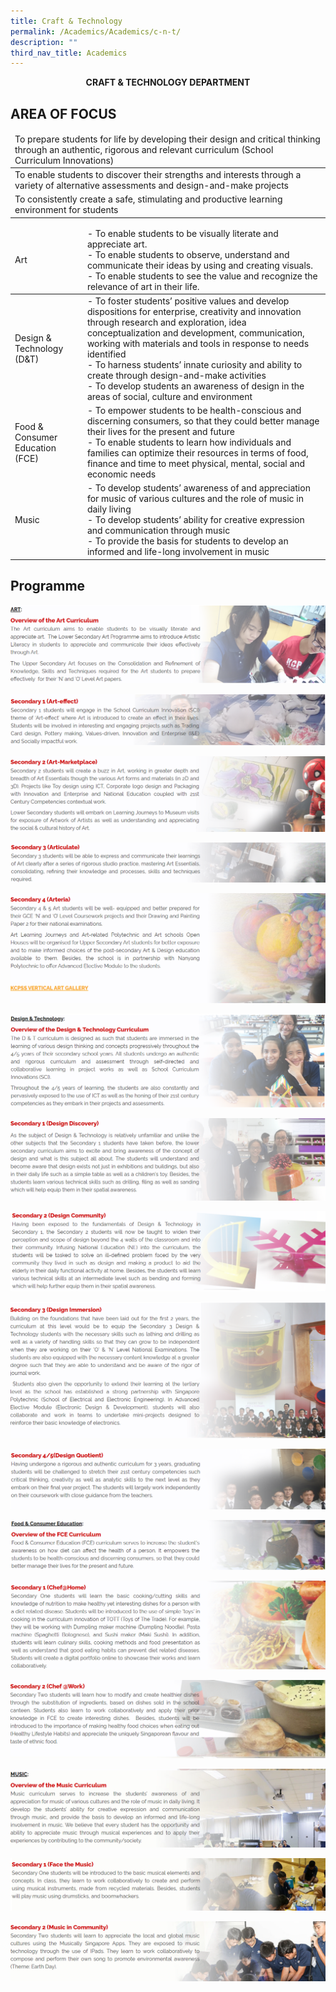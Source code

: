 ```yaml
---
title: Craft & Technology
permalink: /Academics/Academics/c-n-t/
description: ""
third_nav_title: Academics
---
```


**<center>CRAFT & TECHNOLOGY DEPARTMENT</center>**

## AREA OF FOCUS


<table>
<thead>
  <tr>
    <td>To prepare students for life by developing their design and critical thinking through an authentic, rigorous and relevant curriculum (School Curriculum Innovations)</td>
  </tr>
</thead>
<tbody>
  <tr>
    <td>To enable students to discover their strengths and interests through a variety of alternative assessments and design-and-make projects</td>
  </tr>
  <tr>
    <td>To consistently create a safe, stimulating and productive learning environment for students</td>
  </tr>
</tbody>
</table>


<table>
<thead>
  <tr>
    <td>Art</td>
    <td>- To enable students to be visually literate and appreciate art.<br>- To enable students to observe, understand and communicate their ideas by using and creating visuals.<br>- To enable students to see the value and recognize the relevance of art in their life.</td>
  </tr>
</thead>
<tbody>
  <tr>
    <td>Design &amp; Technology (D&amp;T)<br></td>
    <td>- To foster students’ positive values and develop dispositions for enterprise, creativity and innovation through research and exploration, idea conceptualization and development, communication, working with materials and tools in response to needs identified<br>- To harness students’ innate curiosity and ability to create through design-and-make activities<br>- To develop students an awareness of design in the areas of social, culture and environment</td>
  </tr>
  <tr>
    <td>Food &amp; Consumer Education (FCE)</td>
    <td>- To empower students to be health-conscious and discerning consumers, so that they could better manage their lives for the present and future<br>- To enable students to learn how individuals and families can optimize their resources in terms of food, finance and time to meet physical, mental, social and economic needs</td>
  </tr>
  <tr>
    <td>Music</td>
    <td>- To develop students’ awareness of and appreciation for music of various cultures and the role of music in daily living<br>- To develop students’ ability for creative expression and communication through music<br>- To provide the basis for students to develop an informed and life-long involvement in music</td>
  </tr>
</tbody>
</table>

## Programme


	
	
![](/images/Our%20People/Departments/Craft%20&%20Technology/C&T%201.png)

![](/images/Our%20People/Departments/Craft%20&%20Technology/C&T%202.png)

![](/images/Our%20People/Departments/Craft%20&%20Technology/C&T%203.png)

![](/images/Our%20People/Departments/Craft%20&%20Technology/C&T%204.png)



<p><a href="http://kcpssartgallery.weebly.com/">
<img src="/images/Our%20People/Departments/Craft%20&%20Technology/C&T%205.png">
</a></p>



![](/images/Our%20People/Departments/Craft%20&%20Technology/C&T%206.png)

![](/images/Our%20People/Departments/Craft%20&%20Technology/C&T%207.png)

![](/images/Our%20People/Departments/Craft%20&%20Technology/C&T%208.png)


![](/images/Our%20People/Departments/Craft%20&%20Technology/C&T%209.png)

![](/images/Our%20People/Departments/Craft%20&%20Technology/C&T%2010.png)

![](/images/Our%20People/Departments/Craft%20&%20Technology/C&T%2011.png)

![](/images/Our%20People/Departments/Craft%20&%20Technology/C&T%2012.png)


![](/images/Our%20People/Departments/Craft%20&%20Technology/C&T%2013.png)

![](/images/Our%20People/Departments/Craft%20&%20Technology/C&T%2014.png)


![](/images/Our%20People/Departments/Craft%20&%20Technology/C&T%2015.png)

![](/images/Our%20People/Departments/Craft%20&%20Technology/C&T%2016.png)
